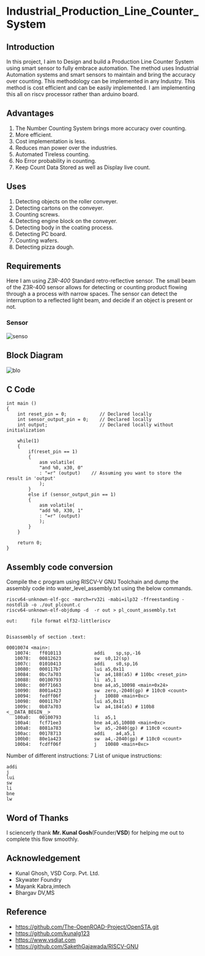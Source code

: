 # Industrial_Production_Line_Counter_System
## Introduction 

In this project, I aim to Design and build a Production Line Counter System  using smart sensor to fully embrace automation. The method uses Industrial Automation systems and smart sensors to maintain and bring the accuracy over counting. This methodology can be implemented in any Industry. This method is cost efficient and can be easily implemented. I am implementing this all on riscv processor rather than arduino board.

## Advantages
1. The Number Counting System brings more accuracy over counting.
2. More efficient.
3. Cost implementation is less.
4. Reduces man power over the industries.
5. Automated Tireless counting.
6. No Error probability in counting.
7. Keep Count Data Stored as well as Display live count.

## Uses
1. Detecting objects on the roller conveyer.
2. Detecting cartons on the conveyer.
3. Counting screws.
4. Detecting engine block on the conveyer.
5. Detecting body in the coating process.
6. Detecting PC board.
7. Counting wafers.
8. Detecting pizza dough.
## Requirements

Here I am using *Z3R-400* Standard retro-reflective sensor. The small beam of the Z3R-400 sensor allows for detecting or counting product flowing through a a process with narrow spaces. The sensor can detect the interruption to a reflected light beam, and decide if an object is present or not.
### Sensor

![senso](https://github.com/nitishkumar515/Industrial_Production_Line_Counter_System/assets/140998638/141af6b3-3514-4de2-8863-4a59784917e2)



## Block Diagram
![blo](https://github.com/nitishkumar515/Industrial_Production_Line_Counter_System/assets/140998638/8e505ea4-a3b2-4001-a0fc-fe4a352251a0)




## C Code
```
int main ()
{
    int reset_pin = 0;            // Declared locally
    int sensor_output_pin = 0;    // Declared locally
    int output;                   // Declared locally without initialization

    while(1)
    {
        if(reset_pin == 1)
        {
            asm volatile(
            "and %0, x30, 0"
            : "=r" (output)    // Assuming you want to store the result in 'output'
            );
        }
        else if (sensor_output_pin == 1)
        {
            asm volatile(
            "add %0, X30, 1"
            : "=r" (output)
            );
        } 
    }

    return 0;
}

```

## Assembly code conversion

Compile the c program using RISCV-V GNU Toolchain and dump the assembly code into water_level_assembly.txt using the below commands.
```
riscv64-unknown-elf-gcc -march=rv32i -mabi=ilp32 -ffreestanding -nostdlib -o ./out plcount.c
riscv64-unknown-elf-objdump -d  -r out > pl_count_assembly.txt

```
```
out:     file format elf32-littleriscv


Disassembly of section .text:

00010074 <main>:
   10074:	ff010113          	addi	sp,sp,-16
   10078:	00812623          	sw	s0,12(sp)
   1007c:	01010413          	addi	s0,sp,16
   10080:	000117b7          	lui	a5,0x11
   10084:	0bc7a703          	lw	a4,188(a5) # 110bc <reset_pin>
   10088:	00100793          	li	a5,1
   1008c:	00f71663          	bne	a4,a5,10098 <main+0x24>
   10090:	8001a423          	sw	zero,-2040(gp) # 110c0 <count>
   10094:	fedff06f          	j	10080 <main+0xc>
   10098:	000117b7          	lui	a5,0x11
   1009c:	0b87a703          	lw	a4,184(a5) # 110b8 <__DATA_BEGIN__>
   100a0:	00100793          	li	a5,1
   100a4:	fcf71ee3          	bne	a4,a5,10080 <main+0xc>
   100a8:	8081a783          	lw	a5,-2040(gp) # 110c0 <count>
   100ac:	00178713          	addi	a4,a5,1
   100b0:	80e1a423          	sw	a4,-2040(gp) # 110c0 <count>
   100b4:	fcdff06f          	j	10080 <main+0xc>

```
Number of different instructions: 7
List of unique instructions:
```
addi
j
lui
sw
li
bne
lw

```

## Word of Thanks
I sciencerly thank **Mr. Kunal Gosh**(Founder/**VSD**) for helping me out to complete this flow smoothly.

## Acknowledgement
- Kunal Ghosh, VSD Corp. Pvt. Ltd.
- Skywater Foundry
- Mayank Kabra,imtech
- Bhargav DV,MS
  
## Reference 

- https://github.com/The-OpenROAD-Project/OpenSTA.git
- https://github.com/kunalg123
- https://www.vsdiat.com
- https://github.com/SakethGajawada/RISCV-GNU
